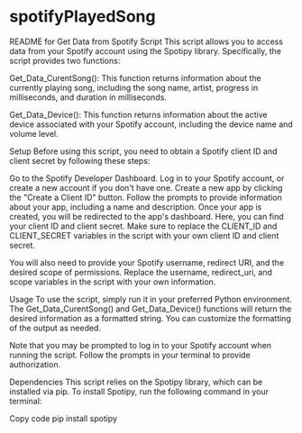 # spotifyPlayedSong

README for Get Data from Spotify Script
This script allows you to access data from your Spotify account using the Spotipy library. Specifically, the script provides two functions:

Get_Data_CurentSong(): This function returns information about the currently playing song, including the song name, artist, progress in milliseconds, and duration in milliseconds.

Get_Data_Device(): This function returns information about the active device associated with your Spotify account, including the device name and volume level.

Setup
Before using this script, you need to obtain a Spotify client ID and client secret by following these steps:

Go to the Spotify Developer Dashboard.
Log in to your Spotify account, or create a new account if you don't have one.
Create a new app by clicking the "Create a Client ID" button.
Follow the prompts to provide information about your app, including a name and description.
Once your app is created, you will be redirected to the app's dashboard. Here, you can find your client ID and client secret.
Make sure to replace the CLIENT_ID and CLIENT_SECRET variables in the script with your own client ID and client secret.

You will also need to provide your Spotify username, redirect URI, and the desired scope of permissions. Replace the username, redirect_uri, and scope variables in the script with your own information.

Usage
To use the script, simply run it in your preferred Python environment. The Get_Data_CurentSong() and Get_Data_Device() functions will return the desired information as a formatted string. You can customize the formatting of the output as needed.

Note that you may be prompted to log in to your Spotify account when running the script. Follow the prompts in your terminal to provide authorization.

Dependencies
This script relies on the Spotipy library, which can be installed via pip. To install Spotipy, run the following command in your terminal:

Copy code
pip install spotipy

